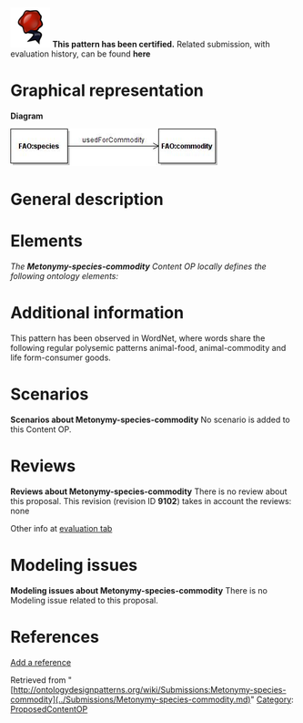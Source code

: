 [![](../images/thumb/b/b5/Certified.png/70px-Certified.png)](../Image/Certified.png.md "Certified.png") __This pattern has been certified.__
Related submission, with evaluation history, can be found __here__





#  Graphical representation


__Diagram__




[![Image:met1.jpg](../images/f/fc/Met1.jpg)](../Image/Met1.jpg.md "Image:met1.jpg")




#  General description


  




#  Elements


_The __Metonymy-species-commodity__ Content OP locally defines the following ontology elements:_



#  Additional information


This pattern has been observed in WordNet, where words share the following regular polysemic patterns animal-food, animal-commodity and life form-consumer goods.



#  Scenarios



__Scenarios about Metonymy-species-commodity__
No scenario is added to this Content OP.




#  Reviews



__Reviews about Metonymy-species-commodity__
There is no review about this proposal.
This revision (revision ID __9102__) takes in account the reviews: none


Other info at [evaluation tab](http://ontologydesignpatterns.org/wiki/index.php?title=Submissions:Metonymy-species-commodity&action=evaluation "http://ontologydesignpatterns.org/wiki/index.php?title=Submissions:Metonymy-species-commodity&action=evaluation")




  




#  Modeling issues



__Modeling issues about Metonymy-species-commodity__
There is no Modeling issue related to this proposal.




  




#  References


[Add a reference](index.php@title=Odp%253AAdd_reference&subject=../Submissions/Metonymy-species-commodity.md "http://ontologydesignpatterns.org/wiki/index.php?title=Odp:Add_reference&subject=Submissions%3AMetonymy-species-commodity")


  






Retrieved from "[http://ontologydesignpatterns.org/wiki/Submissions:Metonymy-species-commodity](../Submissions/Metonymy-species-commodity.md)"
 [Category](http://ontologydesignpatterns.org/wiki/Special:Categories "Special:Categories"): [ProposedContentOP](../Category/ProposedContentOP.md "Category:ProposedContentOP")